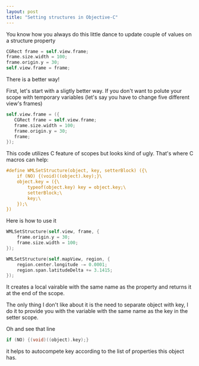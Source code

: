 ```yaml
---
layout: post
title: "Setting structures in Objective-C"
---
```


You know how you always do this little dance to update couple of values on a structure property

```objective-c
CGRect frame = self.view.frame;
frame.size.width = 100;
frame.origin.y = 30;
self.view.frame = frame;
```

There is a better way!

First, let's start with a sligtly better way. If you don't want to polute your scope with temporary variables (let's say you have to change five different view's frames)

```objective-c
self.view.frame = ({
   CGRect frame = self.view.frame;
   frame.size.width = 100;
   frame.origin.y = 30; 
   frame;
});
```

This code utilizes C feature of scopes but looks kind of ugly. That's where C macros can help:

```objective-c
#define WMLSetStructure(object, key, setterBlock) ({\
    if (NO) {(void)((object).key);}\
    object.key = ({\
        typeof(object.key) key = object.key;\
        setterBlock;\
        key;\
    });\
})
```

Here is how to use it

```objective-c
WMLSetStructure(self.view, frame, {
    frame.origin.y = 30;
    frame.size.width = 100;
});

WMLSetStructure(self.mapView, region, {
    region.center.longitude -= 0.0001;
    region.span.latitudeDelta += 3.1415;
});
```

It creates a local vairable with the same name as the property and returns it at the end of the scope.

The only thing I don't like about it is the need to separate object with key, I do it to provide you with the variable with the same name as the key in the setter scope.

Oh and see that line

```objective-c
if (NO) {(void)((object).key);}
```

it helps to autocompete key according to the list of properties this object has.